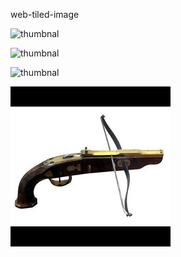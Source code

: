 web-tiled-image

![thumbnal](https://github.com/cruft-ninja/web-tiled-image/blob/master/0001/tiles/0_0_0.jpg)


![thumbnal](cruft-ninja/web-tiled-image/blob/master/0001/tiles/0_0_0.jpg)


![thumbnal](web-tiled-image/blob/master/0001/tiles/0_0_0.jpg)



![thumbnal](0001/tiles/0_0_0.jpg)





